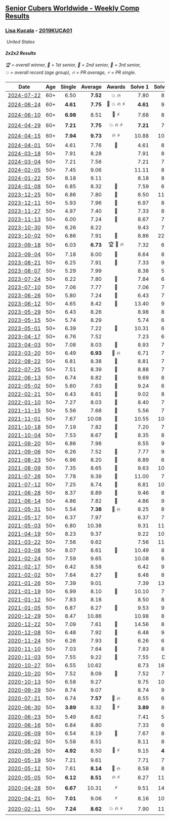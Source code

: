 <style>table {white-space: nowrap;}</style>
<link rel="stylesheet" type="text/css" href="/scw-comp/css/flags.css" />

## [Senior Cubers Worldwide - Weekly Comp Results](/scw-comp/results/)
### [Lisa Kucala](README.md) - [2019KUCA01](https://www.worldcubeassociation.org/persons/2019KUCA01?event=222)

<i class="flag flag-US" />&nbsp;United States

#### 2x2x2 Results

<span style="white-space: nowrap;">🏆 = overall winner</span>, <span style="white-space: nowrap;">🥇 = 1st senior</span>, <span style="white-space: nowrap;">🥈 = 2nd senior</span>, <span style="white-space: nowrap;">🥉 = 3rd senior</span>, <span style="white-space: nowrap;">💥 = overall record (age group)</span>, <span style="white-space: nowrap;">🔥 = PR average</span>, <span style="white-space: nowrap;">⚡ = PR single</span>.

| Date | Age | Single | Average | Awards | Solve 1 | Solve 2 | Solve 3 | Solve 4 | Solve 5 | Video |
| :--: | :--: | --: | --: | :--: | --: | --: | --: | --: | --: | :-- |
| [2024-07-22](../../results/2024-07-22/222.md) | 60+ | 6.50 | **7.52** | 💥 🔥 | 7.80 | 8.75 | 6.72 | 8.03 | 6.50 | [Desktop](https://www.facebook.com/events/909767637577126/permalink/918855560001667) / [Mobile](https://m.facebook.com/events/909767637577126?view=permalink&id=918855560001667) |
| [2024-06-24](../../results/2024-06-24/222.md) | 60+ | **4.61** | **7.75** | 🥉 💥 🔥 ⚡ | **4.61** | 9.22 | 8.50 | 6.74 | 8.01 | [Desktop](https://www.facebook.com/events/437464695833920/permalink/445238245056565) / [Mobile](https://m.facebook.com/events/437464695833920?view=permalink&id=445238245056565) |
| [2024-06-10](../../results/2024-06-10/222.md) | 60+ | **6.98** | 8.51 | 🥈 ⚡ | 7.68 | 8.26 | 9.59 | **6.98** | 13.36 | [Desktop](https://www.facebook.com/events/1031082051776253/permalink/1039487110935747) / [Mobile](https://m.facebook.com/events/1031082051776253?view=permalink&id=1039487110935747) |
| [2024-04-29](../../results/2024-04-29/222.md) | 60+ | **7.21** | **7.75** | 💥 🔥 ⚡ | **7.21** | 7.56 | 7.78 | 7.91 | 8.39 | [Desktop](https://www.facebook.com/events/728652622517739/permalink/736510185065316) / [Mobile](https://m.facebook.com/events/728652622517739?view=permalink&id=736510185065316) |
| [2024-04-15](../../results/2024-04-15/222.md) | 60+ | **7.94** | **9.73** | 🔥 ⚡ | 10.88 | 10.16 | 9.82 | 9.21 | **7.94** | [Desktop](https://www.facebook.com/events/288128664385253/permalink/303833992814720) / [Mobile](https://m.facebook.com/events/288128664385253?view=permalink&id=303833992814720) |
| [2024-04-01](../../results/2024-04-01/222.md) | 50+ | 4.61 | 7.76 | 🥉 | 4.61 | 8.86 | 7.93 | 8.01 | 7.33 | [Desktop](https://www.facebook.com/events/399816879472850/permalink/408046101983261) / [Mobile](https://m.facebook.com/events/399816879472850?view=permalink&id=408046101983261) |
| [2024-03-18](../../results/2024-03-18/222.md) | 50+ | 7.91 | 8.28 |  | 7.91 | 8.39 | 9.34 | 7.92 | 8.52 | [Desktop](https://www.facebook.com/events/962609138892132/permalink/969170501569329) / [Mobile](https://m.facebook.com/events/962609138892132?view=permalink&id=969170501569329) |
| [2024-03-04](../../results/2024-03-04/222.md) | 50+ | 7.21 | 7.56 |  | 7.21 | 7.57 | 7.45 | 7.81 | 7.67 | [Desktop](https://www.facebook.com/events/682023687232856/permalink/687335593368332) / [Mobile](https://m.facebook.com/events/682023687232856?view=permalink&id=687335593368332) |
| [2024-02-05](../../results/2024-02-05/222.md) | 50+ | 7.45 | 9.06 |  | 11.11 | 8.16 | 7.45 | 10.63 | 8.39 | [Desktop](https://www.facebook.com/events/3090201184445880/permalink/3102354103230588) / [Mobile](https://m.facebook.com/events/3090201184445880?view=permalink&id=3102354103230588) |
| [2024-01-22](../../results/2024-01-22/222.md) | 50+ | 8.18 | 9.11 |  | 8.18 | 8.53 | 9.34 | 9.81 | 9.46 | [Desktop](https://www.facebook.com/events/1080083269860734/permalink/1088038719065189) / [Mobile](https://m.facebook.com/events/1080083269860734?view=permalink&id=1088038719065189) |
| [2024-01-08](../../results/2024-01-08/222.md) | 50+ | 6.85 | 8.32 | 🥈 | 7.59 | 6.85 | 8.39 | 10.16 | 8.98 | [Desktop](https://www.facebook.com/events/1278843609453417/permalink/1285350438802734) / [Mobile](https://m.facebook.com/events/1278843609453417?view=permalink&id=1285350438802734) |
| [2023-12-25](../../results/2023-12-25/222.md) | 50+ | 6.86 | 7.80 | 🥈 | 8.50 | 11.46 | 6.97 | 6.86 | 7.93 | [Desktop](https://www.facebook.com/events/231087383363053/permalink/239641575840967) / [Mobile](https://m.facebook.com/events/231087383363053?view=permalink&id=239641575840967) |
| [2023-12-11](../../results/2023-12-11/222.md) | 50+ | 5.93 | 7.96 | 🥉 | 6.97 | 8.90 | 10.73 | 5.93 | 8.02 | [Desktop](https://www.facebook.com/events/1404140403643629/permalink/1411493986241604) / [Mobile](https://m.facebook.com/events/1404140403643629?view=permalink&id=1411493986241604) |
| [2023-11-27](../../results/2023-11-27/222.md) | 50+ | 4.97 | 7.40 | 🥈 | 7.33 | 8.01 | 10.88 | 4.97 | 6.85 | [Desktop](https://www.facebook.com/events/889636606027860/permalink/897065821951605) / [Mobile](https://m.facebook.com/events/889636606027860?view=permalink&id=897065821951605) |
| [2023-11-13](../../results/2023-11-13/222.md) | 50+ | 6.00 | 7.24 | 🥈 | 8.67 | 7.21 | 6.50 | 8.01 | 6.00 | [Desktop](https://www.facebook.com/events/1478121449586426/permalink/1485486198849951) / [Mobile](https://m.facebook.com/events/1478121449586426?view=permalink&id=1485486198849951) |
| [2023-10-30](../../results/2023-10-30/222.md) | 50+ | 6.26 | 8.22 |  | 9.43 | 7.89 | 8.50 | 8.28 | 6.26 | [Desktop](https://www.facebook.com/events/1074911313795532/permalink/1083243629628967) / [Mobile](https://m.facebook.com/events/1074911313795532?view=permalink&id=1083243629628967) |
| [2023-10-02](../../results/2023-10-02/222.md) | 50+ | 6.86 | 7.91 | 🥉 | 8.86 | 22.37 | 6.86 | 7.68 | 7.19 | [Desktop](https://www.facebook.com/events/1518773368939011/permalink/1526546251495056) / [Mobile](https://m.facebook.com/events/1518773368939011?view=permalink&id=1526546251495056) |
| [2023-09-18](../../results/2023-09-18/222.md) | 50+ | 6.03 | **6.73** | 🏆 🥇 🔥 | 7.32 | 6.03 | 6.50 | 6.38 | 8.87 | [Desktop](https://www.facebook.com/events/1636211493537200/permalink/1642435106248172) / [Mobile](https://m.facebook.com/events/1636211493537200?view=permalink&id=1642435106248172) |
| [2023-09-04](../../results/2023-09-04/222.md) | 50+ | 7.18 | 8.00 | 🥉 | 8.64 | 8.42 | 7.90 | 7.18 | 7.68 | [Desktop](https://www.facebook.com/events/190773964023185/permalink/200502419717006) / [Mobile](https://m.facebook.com/events/190773964023185?view=permalink&id=200502419717006) |
| [2023-08-21](../../results/2023-08-21/222.md) | 50+ | 6.25 | 7.91 | 🥉 | 7.33 | 9.10 | 7.56 | 8.84 | 6.25 | [Desktop](https://www.facebook.com/events/1826888371060368/permalink/1833912677024604) / [Mobile](https://m.facebook.com/events/1826888371060368?view=permalink&id=1833912677024604) |
| [2023-08-07](../../results/2023-08-07/222.md) | 50+ | 5.29 | 7.99 |  | 8.38 | 5.29 | 8.36 | 7.23 | 9.55 | [Desktop](https://www.facebook.com/events/274987855148595/permalink/276967908283923) / [Mobile](https://m.facebook.com/events/274987855148595?view=permalink&id=276967908283923) |
| [2023-07-24](../../results/2023-07-24/222.md) | 50+ | 6.22 | 7.80 | 🥈 | 7.84 | 6.22 | 9.27 | 6.30 | 10.61 | [Desktop](https://www.facebook.com/events/1475111463308788/permalink/1482443869242214) / [Mobile](https://m.facebook.com/events/1475111463308788?view=permalink&id=1482443869242214) |
| [2023-07-10](../../results/2023-07-10/222.md) | 50+ | 7.06 | 7.77 | 🥉 | 7.06 | 7.61 | 7.68 | 9.79 | 8.03 | [Desktop](https://www.facebook.com/events/198208716234931/permalink/202942842428185) / [Mobile](https://m.facebook.com/events/198208716234931?view=permalink&id=202942842428185) |
| [2023-06-26](../../results/2023-06-26/222.md) | 50+ | 5.80 | 7.24 | 🥈 | 6.43 | 7.61 | 8.49 | 5.80 | 7.67 | [Desktop](https://www.facebook.com/events/205496442461873/permalink/213647288313455) / [Mobile](https://m.facebook.com/events/205496442461873?view=permalink&id=213647288313455) |
| [2023-06-12](../../results/2023-06-12/222.md) | 50+ | 4.65 | 8.42 | 🥉 | 13.40 | 9.08 | 8.58 | 4.65 | 7.59 | [Desktop](https://www.facebook.com/events/2098018943739146/permalink/2107009839506723) / [Mobile](https://m.facebook.com/events/2098018943739146?view=permalink&id=2107009839506723) |
| [2023-05-29](../../results/2023-05-29/222.md) | 50+ | 6.43 | 8.26 |  | 8.98 | 8.20 | 6.43 | 8.60 | 7.98 | [Desktop](https://www.facebook.com/events/199553879662923/permalink/208290368789274) / [Mobile](https://m.facebook.com/events/199553879662923?view=permalink&id=208290368789274) |
| [2023-05-15](../../results/2023-05-15/222.md) | 50+ | 5.74 | 8.29 |  | 5.74 | 6.78 | 9.77 | 11.10 | 8.31 | [Desktop](https://www.facebook.com/events/943848890264789/permalink/951641629485515) / [Mobile](https://m.facebook.com/events/943848890264789?view=permalink&id=951641629485515) |
| [2023-05-01](../../results/2023-05-01/222.md) | 50+ | 6.39 | 7.22 | 🥈 | 10.31 | 6.39 | 6.58 | 7.35 | 7.73 | [Desktop](https://www.facebook.com/events/751816416413742/permalink/759022495693134) / [Mobile](https://m.facebook.com/events/751816416413742?view=permalink&id=759022495693134) |
| [2023-04-17](../../results/2023-04-17/222.md) | 50+ | 6.76 | 7.52 |  | 7.23 | 6.76 | 7.12 | 8.22 | 10.98 | [Desktop](https://www.facebook.com/events/786804792820217/permalink/794107588756604) / [Mobile](https://m.facebook.com/events/786804792820217?view=permalink&id=794107588756604) |
| [2023-04-03](../../results/2023-04-03/222.md) | 50+ | 7.08 | 8.03 | 🥈 | 8.93 | 7.08 | 7.15 | 8.38 | 8.56 | [Desktop](https://www.facebook.com/events/542929047949179/permalink/550256473883103) / [Mobile](https://m.facebook.com/events/542929047949179?view=permalink&id=550256473883103) |
| [2023-03-20](../../results/2023-03-20/222.md) | 50+ | 6.49 | **6.93** | 🥈 🔥 | 6.71 | 7.63 | 6.49 | 7.47 | 6.60 | [Desktop](https://www.facebook.com/events/241366535002371/permalink/248965284242496) / [Mobile](https://m.facebook.com/events/241366535002371?view=permalink&id=248965284242496) |
| [2022-08-22](../../results/2022-08-22/222.md) | 50+ | 6.81 | 8.38 | 🥈 | 8.81 | 7.78 | 11.42 | 6.81 | 8.55 | [Desktop](https://www.facebook.com/events/1050714292295463/permalink/1058911611475731) / [Mobile](https://m.facebook.com/events/1050714292295463?view=permalink&id=1058911611475731) |
| [2022-07-25](../../results/2022-07-25/222.md) | 50+ | 7.51 | 8.39 | 🥈 | 8.88 | 7.51 | 8.07 | 8.21 | 9.23 | [Desktop](https://www.facebook.com/events/735191414262810/permalink/742394746875810) / [Mobile](https://m.facebook.com/events/735191414262810?view=permalink&id=742394746875810) |
| [2022-06-13](../../results/2022-06-13/222.md) | 50+ | 6.74 | 8.82 | 🥈 | 9.69 | 8.38 | 8.95 | 9.13 | 6.74 | [Desktop](https://www.facebook.com/events/1292279001590904/permalink/1301696980649106) / [Mobile](https://m.facebook.com/events/1292279001590904?view=permalink&id=1301696980649106) |
| [2022-05-02](../../results/2022-05-02/222.md) | 50+ | 5.60 | 7.63 | 🥈 | 9.24 | 6.45 | 9.41 | 7.20 | 5.60 | [Desktop](https://www.facebook.com/events/5764445473571551/permalink/5803169413032490) / [Mobile](https://m.facebook.com/events/5764445473571551?view=permalink&id=5803169413032490) |
| [2022-02-21](../../results/2022-02-21/222.md) | 50+ | 6.43 | 8.61 | 🥇 | 9.02 | 8.66 | 8.79 | 6.43 | 8.37 | [Desktop](https://www.facebook.com/events/509549287201075/permalink/517209389768398) / [Mobile](https://m.facebook.com/events/509549287201075?view=permalink&id=517209389768398) |
| [2022-01-10](../../results/2022-01-10/222.md) | 50+ | 7.27 | 8.03 | 🥇 | 8.40 | 7.92 | 9.20 | 7.76 | 7.27 | [Desktop](https://www.facebook.com/events/461056852143654/permalink/464691981780141) / [Mobile](https://m.facebook.com/events/461056852143654?view=permalink&id=464691981780141) |
| [2021-11-15](../../results/2021-11-15/222.md) | 50+ | 5.56 | 7.68 | 🥉 | 5.56 | 7.41 | 7.12 | 11.54 | 8.51 | [Desktop](https://www.facebook.com/events/717487009641909/permalink/720763845980892) / [Mobile](https://m.facebook.com/events/717487009641909?view=permalink&id=720763845980892) |
| [2021-11-01](../../results/2021-11-01/222.md) | 50+ | 7.67 | 10.08 | 🥉 | 10.55 | 10.07 | 10.55 | 9.63 | 7.67 | [Desktop](https://www.facebook.com/events/556108165479652/permalink/561015751655560) / [Mobile](https://m.facebook.com/events/556108165479652?view=permalink&id=561015751655560) |
| [2021-10-18](../../results/2021-10-18/222.md) | 50+ | 7.19 | 7.82 | 🥈 | 7.20 | 7.19 | 8.53 | 7.72 | 8.93 | [Desktop](https://www.facebook.com/events/261213032615951/permalink/266978022039452) / [Mobile](https://m.facebook.com/events/261213032615951?view=permalink&id=266978022039452) |
| [2021-10-04](../../results/2021-10-04/222.md) | 50+ | 7.53 | 8.67 | 🥈 | 8.35 | 8.16 | 7.53 | 9.77 | 9.51 | [Desktop](https://www.facebook.com/events/1102565390277531/permalink/1108330119701058) / [Mobile](https://m.facebook.com/events/1102565390277531?view=permalink&id=1108330119701058) |
| [2021-09-20](../../results/2021-09-20/222.md) | 50+ | 6.86 | 7.98 |  | 8.55 | 9.55 | 6.86 | 7.12 | 8.26 | [Desktop](https://www.facebook.com/events/836337370416586/permalink/844142366302753) / [Mobile](https://m.facebook.com/events/836337370416586?view=permalink&id=844142366302753) |
| [2021-09-06](../../results/2021-09-06/222.md) | 50+ | 6.26 | 7.52 | 🥉 | 7.77 | 9.22 | 6.26 | 6.80 | 7.99 | [Desktop](https://www.facebook.com/events/208105634636421/permalink/214745397305778) / [Mobile](https://m.facebook.com/events/208105634636421?view=permalink&id=214745397305778) |
| [2021-08-23](../../results/2021-08-23/222.md) | 50+ | 6.96 | 8.20 | 🥉 | 8.89 | 6.96 | 9.77 | 7.87 | 7.83 | [Desktop](https://www.facebook.com/events/992549044856331/permalink/999833020794600) / [Mobile](https://m.facebook.com/events/992549044856331?view=permalink&id=999833020794600) |
| [2021-08-09](../../results/2021-08-09/222.md) | 50+ | 7.35 | 8.65 | 🥈 | 9.63 | 10.76 | 8.66 | 7.35 | 7.65 | [Desktop](https://www.facebook.com/events/799005364067137/permalink/802903440343996) / [Mobile](https://m.facebook.com/events/799005364067137?view=permalink&id=802903440343996) |
| [2021-07-26](../../results/2021-07-26/222.md) | 50+ | 7.78 | 9.39 | 🥉 | 11.00 | 7.78 | 8.80 | 9.61 | 9.75 | [Desktop](https://www.facebook.com/events/345405150546336/permalink/354133099673541) / [Mobile](https://m.facebook.com/events/345405150546336?view=permalink&id=354133099673541) |
| [2021-07-12](../../results/2021-07-12/222.md) | 50+ | 7.25 | 8.74 | 🥉 | 8.81 | 10.01 | 7.39 | 7.25 | 10.12 | [Desktop](https://www.facebook.com/events/511699716713156/permalink/518000009416460) / [Mobile](https://m.facebook.com/events/511699716713156?view=permalink&id=518000009416460) |
| [2021-06-28](../../results/2021-06-28/222.md) | 50+ | 8.37 | 8.89 | 🥈 | 9.46 | 8.81 | 8.40 | 8.37 | 9.93 | [Desktop](https://www.facebook.com/events/849999075950147/permalink/856244245325630) / [Mobile](https://m.facebook.com/events/849999075950147?view=permalink&id=856244245325630) |
| [2021-06-14](../../results/2021-06-14/222.md) | 50+ | 4.86 | 7.82 | 🥇 | 4.86 | 9.21 | 7.21 | 7.91 | 8.34 | [Desktop](https://www.facebook.com/events/318989363128881/permalink/324354422592375) / [Mobile](https://m.facebook.com/events/318989363128881?view=permalink&id=324354422592375) |
| [2021-05-31](../../results/2021-05-31/222.md) | 50+ | 5.54 | **7.38** | 🥈 🔥 | 8.25 | 8.07 | 7.71 | 6.37 | 5.54 | [Desktop](https://www.facebook.com/events/477312563557358/permalink/483484239606857) / [Mobile](https://m.facebook.com/events/477312563557358?view=permalink&id=483484239606857) |
| [2021-05-17](../../results/2021-05-17/222.md) | 50+ | 6.37 | 7.97 |  | 6.37 | 7.80 | 8.56 | 9.08 | 7.54 | [Desktop](https://www.facebook.com/events/294093895691078/permalink/302992908134510) / [Mobile](https://m.facebook.com/events/294093895691078?view=permalink&id=302992908134510) |
| [2021-05-03](../../results/2021-05-03/222.md) | 50+ | 6.80 | 10.38 |  | 9.31 | 11.00 | 10.84 | 6.80 | 19.68 | [Desktop](https://www.facebook.com/events/2542204919406396/permalink/2549469488679939) / [Mobile](https://m.facebook.com/events/2542204919406396?view=permalink&id=2549469488679939) |
| [2021-04-19](../../results/2021-04-19/222.md) | 50+ | 8.23 | 9.37 |  | 9.22 | 10.24 | 8.23 | 9.92 | 8.96 | [Desktop](https://www.facebook.com/events/195346665532379/permalink/201651574901888) / [Mobile](https://m.facebook.com/events/195346665532379?view=permalink&id=201651574901888) |
| [2021-03-22](../../results/2021-03-22/222.md) | 50+ | 7.56 | 9.62 |  | 7.56 | 11.50 | 11.14 | 9.72 | 8.00 | [Desktop](https://www.facebook.com/events/802754890451423/permalink/805986060128306) / [Mobile](https://m.facebook.com/events/802754890451423?view=permalink&id=805986060128306) |
| [2021-03-08](../../results/2021-03-08/222.md) | 50+ | 8.07 | 8.61 | 🥉 | 10.49 | 8.48 | 8.76 | 8.07 | 8.59 | [Desktop](https://www.facebook.com/events/286026952942446/permalink/294406935437781) / [Mobile](https://m.facebook.com/events/286026952942446?view=permalink&id=294406935437781) |
| [2021-02-24](../../results/2021-02-24/222.md) | 50+ | 7.59 | 9.65 |  | 10.08 | 8.01 | 10.86 | 13.06 | 7.59 | [Desktop](https://www.facebook.com/events/264199631979561/permalink/270366778029513) / [Mobile](https://m.facebook.com/events/264199631979561?view=permalink&id=270366778029513) |
| [2021-02-17](../../results/2021-02-17/222.md) | 50+ | 6.42 | 8.58 |  | 6.42 | 9.53 | 10.62 | 8.95 | 7.25 | [Desktop](https://www.facebook.com/events/2846210318979915/permalink/2847946518806295) / [Mobile](https://m.facebook.com/events/2846210318979915?view=permalink&id=2847946518806295) |
| [2021-02-02](../../results/2021-02-02/222.md) | 50+ | 7.64 | 8.27 | 🥉 | 8.48 | 8.60 | 7.73 | 7.64 | 13.13 | [Desktop](https://www.facebook.com/events/176364004262939/permalink/180572767175396) / [Mobile](https://m.facebook.com/events/176364004262939?view=permalink&id=180572767175396) |
| [2021-01-26](../../results/2021-01-26/222.md) | 50+ | 7.39 | 9.01 |  | 7.39 | 13.01 | 8.67 | 9.64 | 8.71 | [Desktop](https://www.facebook.com/events/415506712992555/permalink/419261242617102) / [Mobile](https://m.facebook.com/events/415506712992555?view=permalink&id=419261242617102) |
| [2021-01-19](../../results/2021-01-19/222.md) | 50+ | 6.99 | 8.10 | 🥉 | 10.10 | 7.89 | 8.45 | 6.99 | 7.96 | [Desktop](https://www.facebook.com/events/4019154624783622/permalink/4033054790060272) / [Mobile](https://m.facebook.com/events/4019154624783622?view=permalink&id=4033054790060272) |
| [2021-01-12](../../results/2021-01-12/222.md) | 50+ | 7.83 | 8.18 |  | 8.50 | 8.16 | 9.67 | 7.83 | 7.89 | [Desktop](https://www.facebook.com/events/154842819532367/permalink/157253309291318) / [Mobile](https://m.facebook.com/events/154842819532367?view=permalink&id=157253309291318) |
| [2021-01-05](../../results/2021-01-05/222.md) | 50+ | 6.87 | 8.27 | 🥉 | 9.53 | 9.53 | 7.15 | 8.12 | 6.87 | [Desktop](https://www.facebook.com/events/237822631087555/permalink/242018300667988) / [Mobile](https://m.facebook.com/events/237822631087555?view=permalink&id=242018300667988) |
| [2020-12-29](../../results/2020-12-29/222.md) | 50+ | 8.47 | 10.86 |  | 10.98 | 8.48 | 13.11 | DNF | 8.47 | [Desktop](https://www.facebook.com/events/807437066779451/permalink/811386939717797) / [Mobile](https://m.facebook.com/events/807437066779451?view=permalink&id=811386939717797) |
| [2020-12-22](../../results/2020-12-22/222.md) | 50+ | 7.09 | 7.61 | 🥉 | 14.56 | 8.31 | 7.33 | 7.20 | 7.09 | [Desktop](https://www.facebook.com/events/758481858355136/permalink/762610781275577) / [Mobile](https://m.facebook.com/events/758481858355136?view=permalink&id=762610781275577) |
| [2020-12-08](../../results/2020-12-08/222.md) | 50+ | 6.48 | 7.92 | 🥈 | 6.48 | 9.44 | 7.02 | 8.93 | 7.81 | [Desktop](https://www.facebook.com/events/1026387727837469/permalink/1029805687495673) / [Mobile](https://m.facebook.com/events/1026387727837469?view=permalink&id=1029805687495673) |
| [2020-11-24](../../results/2020-11-24/222.md) | 50+ | 6.26 | 7.93 | 🥉 | 6.26 | 6.77 | 7.68 | 21.49 | 9.35 | [Desktop](https://www.facebook.com/events/418254925863499/permalink/421556208866704) / [Mobile](https://m.facebook.com/events/418254925863499?view=permalink&id=421556208866704) |
| [2020-11-10](../../results/2020-11-10/222.md) | 50+ | 7.03 | 7.64 | 🥉 | 7.83 | 8.85 | 7.79 | 7.30 | 7.03 | [Desktop](https://www.facebook.com/events/355672432175632/permalink/360042735071935) / [Mobile](https://m.facebook.com/events/355672432175632?view=permalink&id=360042735071935) |
| [2020-11-03](../../results/2020-11-03/222.md) | 50+ | 7.55 | 9.22 | 🥉 | 7.55 | DNF | 9.01 | 8.16 | 10.48 | [Desktop](https://www.facebook.com/events/1239637256416110/permalink/1245137969199372) / [Mobile](https://m.facebook.com/events/1239637256416110?view=permalink&id=1245137969199372) |
| [2020-10-27](../../results/2020-10-27/222.md) | 50+ | 6.55 | 10.62 |  | 8.73 | 16.48 | 9.68 | 6.55 | 13.46 | [Desktop](https://www.facebook.com/events/814285582657691/permalink/820096208743295) / [Mobile](https://m.facebook.com/events/814285582657691?view=permalink&id=820096208743295) |
| [2020-10-20](../../results/2020-10-20/222.md) | 50+ | 7.52 | 8.09 | 🥉 | 7.52 | 7.94 | 7.93 | 8.96 | 8.40 | [Desktop](https://www.facebook.com/events/1017705805364611/permalink/1022044688264056) / [Mobile](https://m.facebook.com/events/1017705805364611?view=permalink&id=1022044688264056) |
| [2020-10-13](../../results/2020-10-13/222.md) | 50+ | 6.58 | 9.27 |  | 9.75 | 10.96 | 8.19 | 9.88 | 6.58 | [Desktop](https://www.facebook.com/events/2855876438029747/permalink/2863103010640423) / [Mobile](https://m.facebook.com/events/2855876438029747?view=permalink&id=2863103010640423) |
| [2020-09-29](../../results/2020-09-29/222.md) | 50+ | 8.74 | 9.07 |  | 8.74 | 9.09 | 15.62 | 9.19 | 8.92 | [Desktop](https://www.facebook.com/events/1202263490156156/permalink/1207909299591575) / [Mobile](https://m.facebook.com/events/1202263490156156?view=permalink&id=1207909299591575) |
| [2020-07-21](../../results/2020-07-21/222.md) | 50+ | 6.74 | **7.57** | 🥈 🔥 | 8.55 | 6.74 | 7.80 | 7.89 | 7.01 | [Desktop](https://www.facebook.com/events/1842039515939197/permalink/1847047588771723) / [Mobile](https://m.facebook.com/events/1842039515939197?view=permalink&id=1847047588771723) |
| [2020-06-30](../../results/2020-06-30/222.md) | 50+ | **3.89** | 8.32 | 🥉 ⚡ | **3.89** | 8.64 | 8.44 | 7.87 | 12.02 | [Desktop](https://www.facebook.com/events/679860472562391/permalink/683843868830718) / [Mobile](https://m.facebook.com/events/679860472562391?view=permalink&id=683843868830718) |
| [2020-06-23](../../results/2020-06-23/222.md) | 50+ | 5.49 | 8.62 |  | 7.41 | 5.49 | 9.10 | 10.43 | 9.35 | [Desktop](https://www.facebook.com/events/722150235200875/permalink/726580991424466) / [Mobile](https://m.facebook.com/events/722150235200875?view=permalink&id=726580991424466) |
| [2020-06-16](../../results/2020-06-16/222.md) | 50+ | 6.84 | 8.80 |  | 7.33 | 6.84 | 13.15 | 10.40 | 8.66 | [Desktop](https://www.facebook.com/events/604103587178706/permalink/607911803464551) / [Mobile](https://m.facebook.com/events/604103587178706?view=permalink&id=607911803464551) |
| [2020-06-09](../../results/2020-06-09/222.md) | 50+ | 6.54 | 8.19 | 🥉 | 7.67 | 8.38 | 19.71 | 8.52 | 6.54 | [Desktop](https://www.facebook.com/events/903549840109576/permalink/908242052973688) / [Mobile](https://m.facebook.com/events/903549840109576?view=permalink&id=908242052973688) |
| [2020-06-02](../../results/2020-06-02/222.md) | 50+ | 5.58 | 8.51 |  | 8.11 | 8.39 | 5.58 | 10.81 | 9.03 | [Desktop](https://www.facebook.com/events/3373950429496747/permalink/3381953725363084) / [Mobile](https://m.facebook.com/events/3373950429496747?view=permalink&id=3381953725363084) |
| [2020-05-26](../../results/2020-05-26/222.md) | 50+ | **4.92** | 8.50 | 🥉 ⚡ | 9.15 | **4.92** | 8.98 | 7.36 | 9.81 | [Desktop](https://www.facebook.com/events/688407551989463/permalink/691370505026501) / [Mobile](https://m.facebook.com/events/688407551989463?view=permalink&id=691370505026501) |
| [2020-05-19](../../results/2020-05-19/222.md) | 50+ | 7.21 | 9.61 |  | 7.71 | 7.21 | 9.38 | 11.74 | 21.35 | [Desktop](https://www.facebook.com/events/1880761498725633/permalink/1884968221638294) / [Mobile](https://m.facebook.com/events/1880761498725633?view=permalink&id=1884968221638294) |
| [2020-05-12](../../results/2020-05-12/222.md) | 50+ | 7.61 | **8.14** | 🥉 🔥 | 8.58 | 8.90 | 7.61 | 8.04 | 7.80 | [Desktop](https://www.facebook.com/events/546188069600739/permalink/547730619446484) / [Mobile](https://m.facebook.com/events/546188069600739?view=permalink&id=547730619446484) |
| [2020-05-05](../../results/2020-05-05/222.md) | 50+ | **6.12** | **8.51** | 🔥 ⚡ | 8.27 | 11.99 | **6.12** | 10.76 | 6.51 | [Desktop](https://www.facebook.com/events/3313106775587396/permalink/3317182431846497) / [Mobile](https://m.facebook.com/events/3313106775587396?view=permalink&id=3317182431846497) |
| [2020-04-28](../../results/2020-04-28/222.md) | 50+ | **6.67** | 10.31 | ⚡ | 9.51 | 14.80 | 12.00 | **6.67** | 9.43 | [Desktop](https://www.facebook.com/events/535188653858103/permalink/536101970433438) / [Mobile](https://m.facebook.com/events/535188653858103?view=permalink&id=536101970433438) |
| [2020-04-21](../../results/2020-04-21/222.md) | 50+ | **7.01** | 9.06 | ⚡ | 8.16 | 10.69 | 8.97 | 10.05 | **7.01** | [Desktop](https://www.facebook.com/events/880278499062375/permalink/884903591933199) / [Mobile](https://m.facebook.com/events/880278499062375?view=permalink&id=884903591933199) |
| [2020-02-11](../../results/2020-02-11/222.md) | 50+ | **7.24** | **8.62** | 💥 🔥 ⚡ | 7.90 | 11.99 | 10.01 | **7.24** | 7.96 | [Desktop](https://www.facebook.com/events/176704156956327/permalink/177822780177798) / [Mobile](https://m.facebook.com/events/176704156956327?view=permalink&id=177822780177798) |


<!-- Global site tag (gtag.js) - Google Analytics -->
<script async src="https://www.googletagmanager.com/gtag/js?id=UA-86348435-3"></script>
<script>window.dataLayer = window.dataLayer || []; function gtag() {dataLayer.push(arguments);} gtag('js', new Date()); gtag('config', 'UA-86348435-3');</script>
